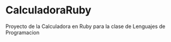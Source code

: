CalculadoraRuby
===============

Proyecto de la Calculadora en Ruby para la clase de Lenguajes de Programacion
